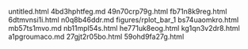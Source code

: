 untitled.html
4bd3hphtfeg.md
49n70crp79g.html
fb71n8k9reg.html
6dtmvnsi1i.html
n0q8b46ddr.md
figures/rplot_bar_1
bs74uaomkro.html
mb57ts1mvo.md
nb11mpl54s.html
he771uk8eog.html
kg1qn3v2dr8.html
a1pgroumaco.md
27gjt2r05bo.html
59ohd9fa27g.html